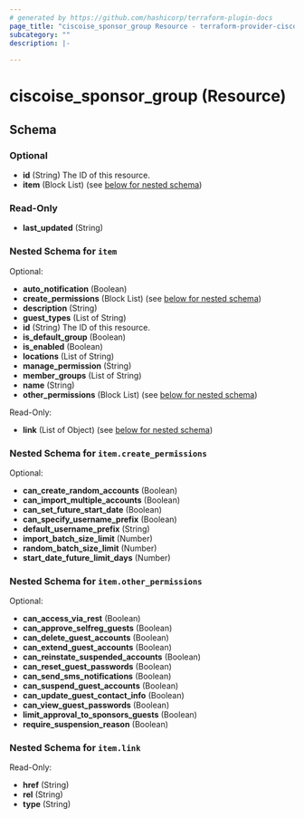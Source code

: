 ```yaml
---
# generated by https://github.com/hashicorp/terraform-plugin-docs
page_title: "ciscoise_sponsor_group Resource - terraform-provider-ciscoise"
subcategory: ""
description: |-
  
---
```


# ciscoise_sponsor_group (Resource)





<!-- schema generated by tfplugindocs -->
## Schema

### Optional

- **id** (String) The ID of this resource.
- **item** (Block List) (see [below for nested schema](#nestedblock--item))

### Read-Only

- **last_updated** (String)

<a id="nestedblock--item"></a>
### Nested Schema for `item`

Optional:

- **auto_notification** (Boolean)
- **create_permissions** (Block List) (see [below for nested schema](#nestedblock--item--create_permissions))
- **description** (String)
- **guest_types** (List of String)
- **id** (String) The ID of this resource.
- **is_default_group** (Boolean)
- **is_enabled** (Boolean)
- **locations** (List of String)
- **manage_permission** (String)
- **member_groups** (List of String)
- **name** (String)
- **other_permissions** (Block List) (see [below for nested schema](#nestedblock--item--other_permissions))

Read-Only:

- **link** (List of Object) (see [below for nested schema](#nestedatt--item--link))

<a id="nestedblock--item--create_permissions"></a>
### Nested Schema for `item.create_permissions`

Optional:

- **can_create_random_accounts** (Boolean)
- **can_import_multiple_accounts** (Boolean)
- **can_set_future_start_date** (Boolean)
- **can_specify_username_prefix** (Boolean)
- **default_username_prefix** (String)
- **import_batch_size_limit** (Number)
- **random_batch_size_limit** (Number)
- **start_date_future_limit_days** (Number)


<a id="nestedblock--item--other_permissions"></a>
### Nested Schema for `item.other_permissions`

Optional:

- **can_access_via_rest** (Boolean)
- **can_approve_selfreg_guests** (Boolean)
- **can_delete_guest_accounts** (Boolean)
- **can_extend_guest_accounts** (Boolean)
- **can_reinstate_suspended_accounts** (Boolean)
- **can_reset_guest_passwords** (Boolean)
- **can_send_sms_notifications** (Boolean)
- **can_suspend_guest_accounts** (Boolean)
- **can_update_guest_contact_info** (Boolean)
- **can_view_guest_passwords** (Boolean)
- **limit_approval_to_sponsors_guests** (Boolean)
- **require_suspension_reason** (Boolean)


<a id="nestedatt--item--link"></a>
### Nested Schema for `item.link`

Read-Only:

- **href** (String)
- **rel** (String)
- **type** (String)


